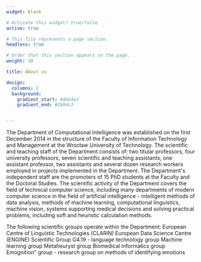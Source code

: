 ```yaml
---
widget: blank

# Activate this widget? true/false
active: true

# This file represents a page section.
headless: true

# Order that this section appears on the page.
weight: 10

title: About us

design:
  columns: 2
  background:
    gradient_start: #4bb4e3
    gradient_end: #2b94c3


---
```


The Department of Computational Intelligence was established on the first December 2014 in the structure of the Faculty of Information Technology and Management at the Wrocław University of Technology. The scientific and teaching staff of the Department consists of: two titular professors, four university professors, seven scientific and teaching assistants, one assistant professor, two assistants and several dozen research workers employed in projects implemented in the Department. The Department's independent staff are the promoters of 15 PhD students at the Faculty and the Doctoral Studies. The scientific activity of the Department covers the field of technical computer science, including many departments of modern computer science in the field of artificial intelligence - intelligent methods of data analysis, methods of machine learning, computational linguistics, machine vision, systems supporting medical decisions and solving practical problems, including soft and heuristic calculation methods. 

The following scientific groups operate within the Department:
European Centre of Linguistic Technologies (CLARIN)
European Data Science Centre (ENGINE)
Scientific Group G4.19 - language technology group
Machine learning group
Metaheuryst group
Biomedical informatics group
Emognition" group - research group on methods of identifying emotions 
